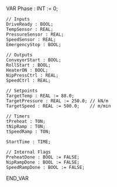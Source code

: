 VAR
    Phase : INT := 0;

    // Inputs
    DriveReady : BOOL;
    TempSensor : REAL;
    PressureSensor : REAL;
    SpeedSensor : REAL;
    EmergencyStop : BOOL;

    // Outputs
    ConveyorStart : BOOL;
    RollStart : BOOL;
    HeaterON : BOOL;
    NipPressCtrl : REAL;
    SpeedCtrl : REAL;

    // Setpoints
    TargetTemp : REAL := 88.0;
    TargetPressure : REAL := 250.0; // kN/m
    TargetSpeed : REAL := 500.0;    // m/min

    // Timers
    tPreheat : TON;
    tNipRamp : TON;
    tSpeedRamp : TON;

    StartTime : TIME;

    // Internal Flags
    PreheatDone : BOOL := FALSE;
    NipRampDone : BOOL := FALSE;
    SpeedRampDone : BOOL := FALSE;
END_VAR
